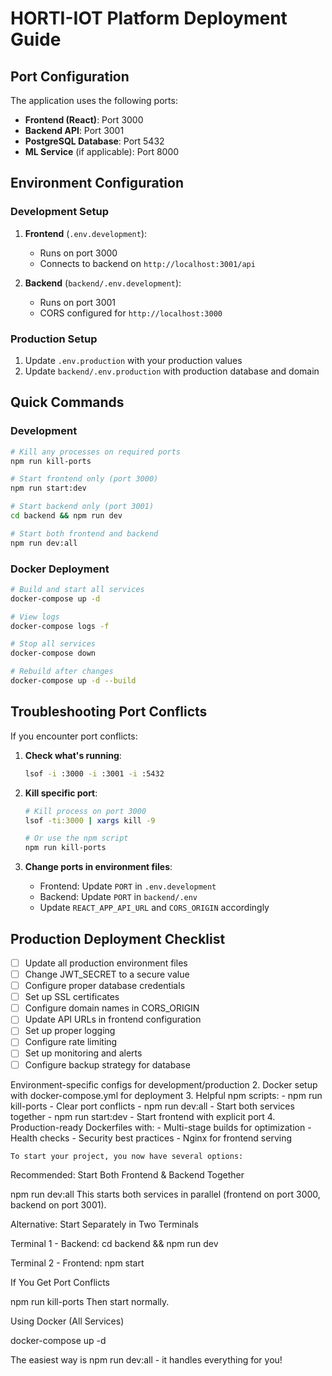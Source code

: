 # HORTI-IOT Platform Deployment Guide

## Port Configuration

The application uses the following ports:

- **Frontend (React)**: Port 3000
- **Backend API**: Port 3001
- **PostgreSQL Database**: Port 5432
- **ML Service** (if applicable): Port 8000

## Environment Configuration

### Development Setup

1. **Frontend** (`.env.development`):
   - Runs on port 3000
   - Connects to backend on `http://localhost:3001/api`

2. **Backend** (`backend/.env.development`):
   - Runs on port 3001
   - CORS configured for `http://localhost:3000`

### Production Setup

1. Update `.env.production` with your production values
2. Update `backend/.env.production` with production database and domain

## Quick Commands

### Development

```bash
# Kill any processes on required ports
npm run kill-ports

# Start frontend only (port 3000)
npm run start:dev

# Start backend only (port 3001)
cd backend && npm run dev

# Start both frontend and backend
npm run dev:all
```

### Docker Deployment

```bash
# Build and start all services
docker-compose up -d

# View logs
docker-compose logs -f

# Stop all services
docker-compose down

# Rebuild after changes
docker-compose up -d --build
```

## Troubleshooting Port Conflicts

If you encounter port conflicts:

1. **Check what's running**:
   ```bash
   lsof -i :3000 -i :3001 -i :5432
   ```

2. **Kill specific port**:
   ```bash
   # Kill process on port 3000
   lsof -ti:3000 | xargs kill -9

   # Or use the npm script
   npm run kill-ports
   ```

3. **Change ports in environment files**:
   - Frontend: Update `PORT` in `.env.development`
   - Backend: Update `PORT` in `backend/.env`
   - Update `REACT_APP_API_URL` and `CORS_ORIGIN` accordingly

## Production Deployment Checklist

- [ ] Update all production environment files
- [ ] Change JWT_SECRET to a secure value
- [ ] Configure proper database credentials
- [ ] Set up SSL certificates
- [ ] Configure domain names in CORS_ORIGIN
- [ ] Update API URLs in frontend configuration
- [ ] Set up proper logging
- [ ] Configure rate limiting
- [ ] Set up monitoring and alerts
- [ ] Configure backup strategy for database

Environment-specific configs for development/production
  2. Docker setup with docker-compose.yml for deployment
  3. Helpful npm scripts:
    - npm run kill-ports - Clear port conflicts
    - npm run dev:all - Start both services together
    - npm run start:dev - Start frontend with explicit port
  4. Production-ready Dockerfiles with:
    - Multi-stage builds for optimization
    - Health checks
    - Security best practices
    - Nginx for frontend serving

    To start your project, you now have several options:

  Recommended: Start Both Frontend & Backend Together

  npm run dev:all
  This starts both services in parallel (frontend on port 3000, backend on port 3001).

  Alternative: Start Separately in Two Terminals

  Terminal 1 - Backend:
  cd backend && npm run dev

  Terminal 2 - Frontend:
  npm start

  If You Get Port Conflicts

  npm run kill-ports
  Then start normally.

  Using Docker (All Services)

  docker-compose up -d

  The easiest way is npm run dev:all - it handles everything for you!